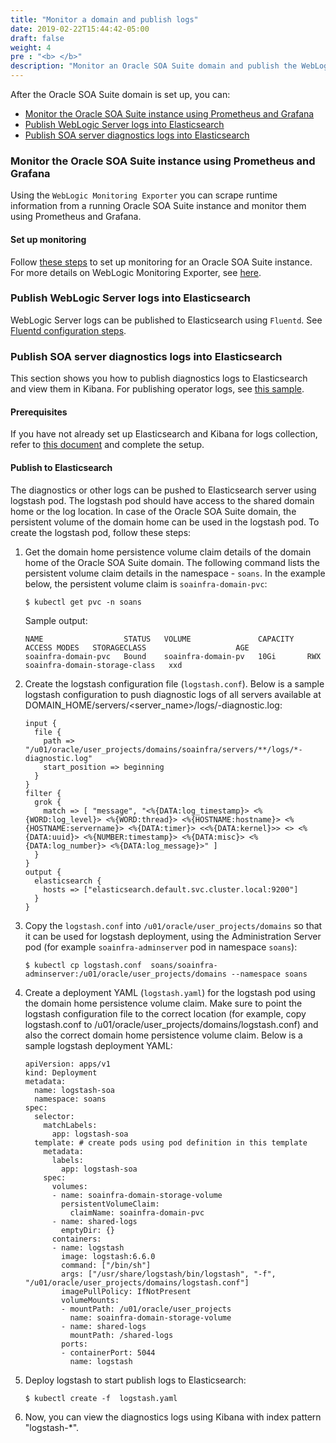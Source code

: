 ```yaml
---
title: "Monitor a domain and publish logs"
date: 2019-02-22T15:44:42-05:00
draft: false
weight: 4
pre : "<b> </b>"
description: "Monitor an Oracle SOA Suite domain and publish the WebLogic Server logs to Elasticsearch."
---
```


After the Oracle SOA Suite domain is set up, you can:

* [Monitor the Oracle SOA Suite instance using Prometheus and Grafana](#monitor-the-oracle-soa-suite-instance-using-prometheus-and-grafana)
* [Publish WebLogic Server logs into Elasticsearch](#publish-weblogic-server-logs-into-elasticsearch)
* [Publish SOA server diagnostics logs into Elasticsearch](#publish-soa-server-diagnostics-logs-into-elasticsearch)


### Monitor the Oracle SOA Suite instance using Prometheus and Grafana
Using the `WebLogic Monitoring Exporter` you can scrape runtime information from a running Oracle SOA Suite instance and monitor them using Prometheus and Grafana.

#### Set up monitoring
Follow [these steps](https://github.com/oracle/fmw-kubernetes/blob/v25.1.2/OracleSOASuite/kubernetes/monitoring-service/README.md) to set up monitoring for an Oracle SOA Suite instance. For more details on WebLogic Monitoring Exporter, see [here](https://github.com/oracle/weblogic-monitoring-exporter).

### Publish WebLogic Server logs into Elasticsearch

WebLogic Server logs can be published to Elasticsearch using `Fluentd`. See [Fluentd configuration steps](https://oracle.github.io/weblogic-kubernetes-operator/samples/elastic-stack/weblogic-domain/).

### Publish SOA server diagnostics logs into Elasticsearch

This section shows you how to publish diagnostics logs to Elasticsearch and view them in Kibana. For publishing operator logs, see [this sample](https://oracle.github.io/weblogic-kubernetes-operator/samples/elastic-stack/operator/).

#### Prerequisites

If you have not already set up Elasticsearch and Kibana for logs collection, refer to [this document](https://github.com/oracle/weblogic-kubernetes-operator/blob/master/kubernetes/samples/scripts/elasticsearch-and-kibana/README.md) and complete the setup.

#### Publish to Elasticsearch

The diagnostics or other logs can be pushed to Elasticsearch server using logstash pod. The logstash pod should have access to the shared domain home or the log location. In case of the Oracle SOA Suite domain, the persistent volume of the domain home can be used in the logstash pod. To create the logstash pod, follow these steps:

1. Get the domain home persistence volume claim details of the domain home of the Oracle SOA Suite domain. The following command lists the persistent volume claim details in the namespace - `soans`. In the example below, the persistent volume claim is `soainfra-domain-pvc`:
   ```
   $ kubectl get pvc -n soans   
   ```

   Sample output:
   ```
   NAME                  STATUS   VOLUME               CAPACITY   ACCESS MODES   STORAGECLASS                    AGE
   soainfra-domain-pvc   Bound    soainfra-domain-pv   10Gi       RWX            soainfra-domain-storage-class   xxd
   ```

1. Create the logstash configuration file (`logstash.conf`). Below is a sample logstash configuration to push diagnostic logs of all servers available at DOMAIN_HOME/servers/<server_name>/logs/<Server Name>-diagnostic.log:

    ```
    input {                                                                                                                
      file {                                                                                                               
        path => "/u01/oracle/user_projects/domains/soainfra/servers/**/logs/*-diagnostic.log"                                          
        start_position => beginning                                                                                        
      }                                                                                                                    
    }                                                                                                                         
    filter {                                                                                                               
      grok {                                                                                                               
        match => [ "message", "<%{DATA:log_timestamp}> <%{WORD:log_level}> <%{WORD:thread}> <%{HOSTNAME:hostname}> <%{HOSTNAME:servername}> <%{DATA:timer}> <<%{DATA:kernel}>> <> <%{DATA:uuid}> <%{NUMBER:timestamp}> <%{DATA:misc}> <%{DATA:log_number}> <%{DATA:log_message}>" ]                                                                                        
      }                                                                                                                    
    }                                                                                                                         
    output {                                                                                                               
      elasticsearch {                                                                                                      
        hosts => ["elasticsearch.default.svc.cluster.local:9200"]                                                          
      }                                                                                                                    
    }
    ```

1. Copy the `logstash.conf` into `/u01/oracle/user_projects/domains` so that it can be used for logstash deployment, using the Administration Server pod (for example `soainfra-adminserver` pod in namespace `soans`):

   ```
   $ kubectl cp logstash.conf  soans/soainfra-adminserver:/u01/oracle/user_projects/domains --namespace soans
   ```

1. Create a deployment YAML (`logstash.yaml`) for the logstash pod using the domain home persistence volume claim. Make sure to point the logstash configuration file to the correct location (for example, copy logstash.conf to /u01/oracle/user_projects/domains/logstash.conf) and also the correct domain home persistence volume claim. Below is a sample logstash deployment YAML:

    ```
    apiVersion: apps/v1
    kind: Deployment
    metadata:
      name: logstash-soa
      namespace: soans
    spec:
      selector:
        matchLabels:
          app: logstash-soa
      template: # create pods using pod definition in this template
        metadata:
          labels:
            app: logstash-soa
        spec:
          volumes:
          - name: soainfra-domain-storage-volume
            persistentVolumeClaim:
              claimName: soainfra-domain-pvc
          - name: shared-logs
            emptyDir: {}
          containers:
          - name: logstash
            image: logstash:6.6.0
            command: ["/bin/sh"]
            args: ["/usr/share/logstash/bin/logstash", "-f", "/u01/oracle/user_projects/domains/logstash.conf"]
            imagePullPolicy: IfNotPresent
            volumeMounts:
            - mountPath: /u01/oracle/user_projects
              name: soainfra-domain-storage-volume
            - name: shared-logs
              mountPath: /shared-logs
            ports:
            - containerPort: 5044
              name: logstash
    ```


1. Deploy logstash to start publish logs to Elasticsearch:

   ```
   $ kubectl create -f  logstash.yaml
   ```

1. Now, you can view the diagnostics logs using Kibana with index pattern "logstash-*".
